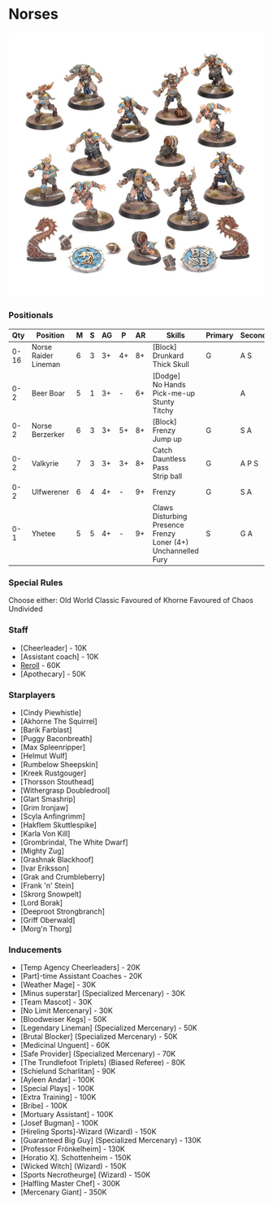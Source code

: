 ﻿# Norses

![](../media/teams/BBNorseTeamLead.jpg)

### Positionals

| Qty  | Position             | M | S | AG | P  | AR | Skills                                                                                    | Primary | Secondary | Cost |
| ---- | -------------------- | - | - | -- | -- | -- | ----------------------------------------------------------------------------------------- | ------- | --------- | ---- |
| 0-16 | Norse Raider Lineman | 6 | 3 | 3+ | 4+ | 8+ | [Block] <br /> Drunkard <br /> Thick Skull                                         | G       | A S       | 50K  |
| 0-2  | Beer Boar            | 5 | 1 | 3+ | -  | 6+ | [Dodge] <br /> No Hands <br /> Pick-me-up <br /> Stunty <br /> Titchy                     |         | A         | 20K  |
| 0-2  | Norse Berzerker      | 6 | 3 | 3+ | 5+ | 8+ | [Block] <br /> Frenzy <br /> Jump up                                               | G       | S A       | 90K  |
| 0-2  | Valkyrie             | 7 | 3 | 3+ | 3+ | 8+ | Catch <br /> Dauntless <br /> Pass <br /> Strip ball                                      | G       | A P S     | 95K  |
| 0-2  | Ulfwerener           | 6 | 4 | 4+ | -  | 9+ | Frenzy                                                                                    | G       | S A       | 105K |
| 0-1  | Yhetee               | 5 | 5 | 4+ | -  | 9+ | Claws <br /> Disturbing Presence <br /> Frenzy <br /> Loner (4+) <br /> Unchannelled Fury | S       | G A       | 140K |

### Special Rules

Choose either:
Old World Classic
Favoured of Khorne
Favoured of Chaos Undivided

### Staff

* [Cheerleader] - 10K
* [Assistant coach] - 10K
* [Reroll](s) - 60K
* [Apothecary]  - 50K

### Starplayers

* [Cindy Piewhistle]             
* [Akhorne The Squirrel]         
* [Barik Farblast]               
* [Puggy Baconbreath]            
* [Max Spleenripper]             
* [Helmut Wulf]                  
* [Rumbelow Sheepskin]           
* [Kreek Rustgouger]             
* [Thorsson Stouthead]           
* [Withergrasp Doubledrool]      
* [Glart Smashrip]               
* [Grim Ironjaw]                 
* [Scyla Anfingrimm]             
* [Hakflem Skuttlespike]         
* [Karla Von Kill]               
* [Grombrindal, The White Dwarf] 
* [Mighty Zug]                   
* [Grashnak Blackhoof]           
* [Ivar Eriksson]                
* [Grak and Crumbleberry]              
* [Frank 'n' Stein]              
* [Skrorg Snowpelt]              
* [Lord Borak]                   
* [Deeproot Strongbranch]        
* [Griff Oberwald]               
* [Morg'n Thorg]                 

### Inducements

* [Temp Agency Cheerleaders] - 20K
* [Part]-time Assistant Coaches - 20K
* [Weather Mage] - 30K
* [Minus superstar] (Specialized Mercenary) - 30K
* [Team Mascot] - 30K
* [No Limit Mercenary] - 30K
* [Bloodweiser Kegs] - 50K
* [Legendary Lineman] (Specialized Mercenary) - 50K
* [Brutal Blocker] (Specialized Mercenary) - 50K
* [Medicinal Unguent] - 60K
* [Safe Provider] (Specialized Mercenary) - 70K
* [The Trundlefoot Triplets] (Biased Referee) - 80K
* [Schielund Scharlitan] - 90K
* [Ayleen Andar] - 100K
* [Special Plays] - 100K
* [Extra Training] - 100K
* [Bribe] - 100K
* [Mortuary Assistant] - 100K
* [Josef Bugman] - 100K
* [Hireling Sports]-Wizard (Wizard) - 150K
* [Guaranteed Big Guy] (Specialized Mercenary) - 130K
* [Professor Frönkelheim] - 130K
* [Horatio X]. Schottenheim - 150K
* [Wicked Witch] (Wizard) - 150K
* [Sports Necrotheurge] (Wizard) - 150K
* [Halfling Master Chef] - 300K
* [Mercenary Giant] - 350K
